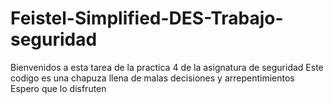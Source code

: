 # Feistel-Simplified-DES-Trabajo-seguridad
Bienvenidos a esta tarea de la practica 4 de la asignatura de seguridad
Este codigo es una chapuza llena de malas decisiones y arrepentimientos
Espero que lo disfruten
